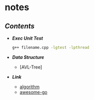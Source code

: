 # **notes**

## ***Contents***

- ***Exec Unit Test***

  ```sh
  g++ filename.cpp -lgtest -lpthread
  ```

- ***Data Structure***
  - [AVL-Tree]
- ***Link***
  - [algorithm](https://github.com/williamfiset/Algorithms)
  - [awesome-go](https://github.com/avelino/awesome-go)
